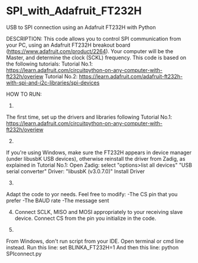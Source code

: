 # SPI_with_Adafruit_FT232H
USB to SPI connection using an Adafruit FT232H with Python


DESCRIPTION:
This code allows you to control SPI communication from your PC, using an Adafruit FT232H breakout board (https://www.adafruit.com/product/2264).
Your computer will be the Master, and determine the clock (SCKL) frequency.
This code is based on the following tutorials:
Tutorial No.1: https://learn.adafruit.com/circuitpython-on-any-computer-with-ft232h/overiew
Tutorial No.2: https://learn.adafruit.com/adafruit-ft232h-with-spi-and-i2c-libraries/spi-devices

HOW TO RUN:

1)
The first time, set up the drivers and libraries following Tutorial No.1:
    https://learn.adafruit.com/circuitpython-on-any-computer-with-ft232h/overiew
	
2)
If you're using Windows, make sure the FT232H appears in device manager (under libusbK USB devices), 
otherwise reinstall the driver from Zadig, as explained in Tutorial No.1:
	Open Zadig: select "options>list all devices"
	"USB serial converter" 
	Driver: "libusbK (v3.0.7.0)"
	Install Driver

3)
Adapt the code to yor needs.
Feel free to modify:
	-The CS pin that you prefer
	-The BAUD rate
	-The message sent

4) Connect SCLK, MISO and MOSI appropriately to your receiving slave device.
Connect CS from the pin you initialize in the code.
	
5)
From Windows, don't run script from your IDE. 
Open terminal or cmd line instead.
Run this line:
    set BLINKA_FT232H=1
And then this line:
    python SPIconnect.py
